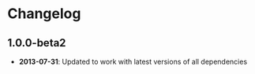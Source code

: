 Changelog
=========

1.0.0-beta2
-----------

* **2013-07-31**: Updated to work with latest versions of all dependencies
